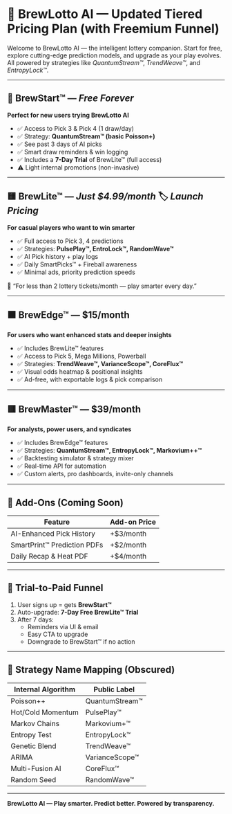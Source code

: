 
# 🧩 BrewLotto AI — Updated Tiered Pricing Plan (with Freemium Funnel)

Welcome to BrewLotto AI — the intelligent lottery companion. Start for free, explore cutting-edge prediction models, and upgrade as your play evolves. All powered by strategies like *QuantumStream™*, *TrendWeave™*, and *EntropyLock™*.

---

## 🌱 BrewStart™ — *Free Forever*
**Perfect for new users trying BrewLotto AI**

- ✅ Access to Pick 3 & Pick 4 (1 draw/day)
- ✅ Strategy: **QuantumStream™ (basic Poisson+)**
- ✅ See past 3 days of AI picks
- ✅ Smart draw reminders & win logging
- ✅ Includes a **7-Day Trial** of BrewLite™ (full access)
- ⚠️ Light internal promotions (non-invasive)

---

## 🟨 BrewLite™ — *Just $4.99/month* 🏷️ *Launch Pricing*
**For casual players who want to win smarter**

- ✅ Full access to Pick 3, 4 predictions
- ✅ Strategies: **PulsePlay™, EntroLock™, RandomWave™**
- ✅ AI Pick history + play logs
- ✅ Daily SmartPicks™ + Fireball awareness
- ✅ Minimal ads, priority prediction speeds

🧠 “For less than 2 lottery tickets/month — play smarter every day.”

---

## 🟧 BrewEdge™ — $15/month
**For users who want enhanced stats and deeper insights**

- ✅ Includes BrewLite™ features
- ✅ Access to Pick 5, Mega Millions, Powerball
- ✅ Strategies: **TrendWeave™, VarianceScope™, CoreFlux™**
- ✅ Visual odds heatmap & positional insights
- ✅ Ad-free, with exportable logs & pick comparison

---

## 🟥 BrewMaster™ — $39/month
**For analysts, power users, and syndicates**

- ✅ Includes BrewEdge™ features
- ✅ Strategies: **QuantumStream™, EntropyLock™, Markovium++™**
- ✅ Backtesting simulator & strategy mixer
- ✅ Real-time API for automation
- ✅ Custom alerts, pro dashboards, invite-only channels

---

## 🔄 Add-Ons (Coming Soon)

| Feature                     | Add-on Price |
|----------------------------|--------------|
| AI-Enhanced Pick History   | +$3/month    |
| SmartPrint™ Prediction PDFs| +$2/month    |
| Daily Recap & Heat PDF     | +$4/month    |

---

## 🔁 Trial-to-Paid Funnel

1. User signs up = gets **BrewStart™**
2. Auto-upgrade: **7-Day Free BrewLite™ Trial**
3. After 7 days:
   - Reminders via UI & email
   - Easy CTA to upgrade
   - Downgrade to BrewStart™ if no action

---

## 🧠 Strategy Name Mapping (Obscured)

| Internal Algorithm | Public Label      |
|--------------------|-------------------|
| Poisson++          | QuantumStream™    |
| Hot/Cold Momentum  | PulsePlay™        |
| Markov Chains      | Markovium+™       |
| Entropy Test       | EntropyLock™      |
| Genetic Blend      | TrendWeave™       |
| ARIMA              | VarianceScope™    |
| Multi-Fusion AI    | CoreFlux™         |
| Random Seed        | RandomWave™       |

---

**BrewLotto AI — Play smarter. Predict better. Powered by transparency.**
